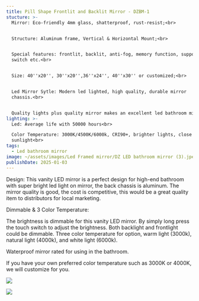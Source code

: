 ```yaml
---
title: Pill Shape Frontlit and Backlit Mirror - DZBM-1
stucture: >-
  Mirror: Eco-friendly 4mm glass, shatterproof, rust-resist;<br>


  Structure: Aluminum frame, Vertical & Horizontal Mount;<br>


  Special features: frontlit, backlit, anti-fog, memory function, support wall
  switch etc.<br>


  Size: 40''x20'', 30''x20'',36''x24'', 40''x30'' or customized;<br>


  Led Mirror Sytle: Modern led lighted, high quality, durable mirror
  chassis.<br>


  Quality lights plus quality mirror makes an excellent led bathroom mirror.<br>
lighting: >-
  Led: Average life with 50000 hours<br>  

  Color Temperature: 3000K/4500K/6000k, CRI90+, brighter lights, close to
  sunlight<br>
tags:
  - Led bathroom mirror
image: ~/assets/images/Led Framed mirror/DZ LED bathroom mirror (3).jpeg
publishDate: 2025-01-03
---
```

Design: This vanity LED mirror is a perfect design for high-end bathroom with super bright led light on mirror, the back chassis is aluminum. The mirror quality is good, the cost is competitive, this would be a great quality item to distributors for local marketing.

Dimmable & 3 Color Temperature:

The brightness is dimmable for this vanity LED mirror. By simply long press the touch switch to adjust the brightness. Both backlight and frontlight could be dimmable. Three color temperature for option, warm light (3000k), natural light (4000k), and white light (6000k).

Waterproof mirror rated for using in the bathroom.

If you have your own preferred color temperature such as 3000K or 4000K, we will customize for you.

![](~/assets/images/Led%20Framed%20mirror/DZ%20LED%20bathroom%20mirror%20(1)%20DZBM-1.jpeg)

![](~/assets/images/Led%20Framed%20mirror/DZ%20LED%20bathroom%20mirror%20(20).jpeg)